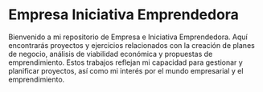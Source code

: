 # Empresa Iniciativa Emprendedora
Bienvenido a mi repositorio de Empresa e Iniciativa Emprendedora. Aquí encontrarás proyectos y ejercicios relacionados con la creación de planes de negocio, análisis de viabilidad económica y propuestas de emprendimiento. Estos trabajos reflejan mi capacidad para gestionar y planificar proyectos, así como mi interés por el mundo empresarial y el emprendimiento.
